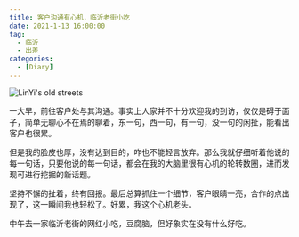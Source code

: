 ```yaml
---
title: 客户沟通有心机，临沂老街小吃
date: 2021-1-13 16:00:00
tag: 
  - 临沂
  - 出差
categories:
  - [Diary]
---
```


![LinYi's old streets](https://oss.xknife.net/LinYi's_old_streets.jpg)

一大早，前往客户处与其沟通。事实上人家并不十分欢迎我的到访，仅仅是碍于面子，简单无聊心不在焉的聊着，东一句，西一句，有一句，没一句的闲扯，能看出客户也很累。

但是我的脸皮也厚，没有达到目的，咋也不能轻言放弃。那么我就仔细听着他说的每一句话，只要他说的每一句话，都会在我的大脑里很有心机的轮转数圈，进而发现可进行挖掘的新话题。

坚持不懈的扯着，终有回报。最后总算抓住一个细节，客户眼睛一亮，合作的点出现了，这一瞬间我也轻松了。好累，我这个心机老头。

中午去一家临沂老街的网红小吃，豆腐脑，但好象实在没有什么好吃。

